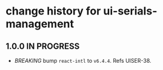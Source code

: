 # change history for ui-serials-management

## 1.0.0 IN PROGRESS

* *BREAKING* bump `react-intl` to `v6.4.4`. Refs UISER-38.

